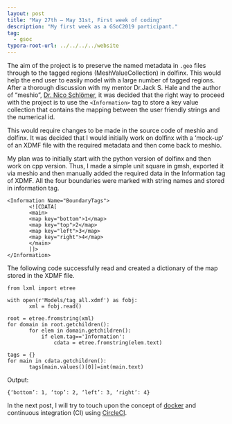 ```yaml
---
layout: post
title: "May 27th – May 31st, First week of coding"
description: "My first week as a GSoC2019 participant."
tag: 
  - gsoc
typora-root-url: ../../../../website
---
```


The aim of the project is to preserve the named metadata in `.geo` files through to the tagged regions (MeshValueCollection) in dolfinx. This would help the end user to easily model with a large number of tagged regions. After a thorough discussion with my mentor Dr.Jack S. Hale and the author of “meshio”, [Dr. Nico Schlömer](https://github.com/nschloe), it was decided that the right way to proceed with the project is to use the `<Information>` tag to store a key value collection that contains the mapping between the user friendly strings and the numerical id.

This would require changes to be made in the source code of meshio and dolfinx. It was decided that I would initially work on dolfinx with a ‘mock-up’ of an XDMF file with the required metadata and then come back to meshio.

My plan was to initially start with the python version of dolfinx and then work on cpp version. Thus, I made a simple unit square in gmsh, exported it via meshio and then manually added the required data in the Information tag of XDMF. All the four boundaries were marked with string names and stored in information tag.

```
<Information Name="BoundaryTags">
       <![CDATA[
       <main>
       <map key="bottom">1</map>
       <map key="top">2</map>
       <map key="left">3</map>
       <map key="right">4</map>
       </main>
       ]]>
</Information>
```

The following code successfully read and created a dictionary of the map stored in the XDMF file.

```
from lxml import etree

with open(r'Models/tag_all.xdmf') as fobj:
       xml = fobj.read()

root = etree.fromstring(xml)
for domain in root.getchildren():
       for elem in domain.getchildren():
           if elem.tag=='Information':
               cdata = etree.fromstring(elem.text)

tags = {}
for main in cdata.getchildren():
       tags[main.values()[0]]=int(main.text)
```

Output:

```
{‘bottom’: 1, ‘top’: 2, ‘left’: 3, ‘right’: 4}
```

In the next post, I will try to touch upon the concept of [docker](https://docs.docker.com/get-started/) and continuous integration (CI) using [CircleCI](https://circleci.com/continuous-integration/).
